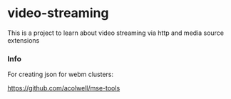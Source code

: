 # video-streaming

This is a project to learn about video streaming via http and media source extensions

### Info

For creating json for webm clusters:

https://github.com/acolwell/mse-tools